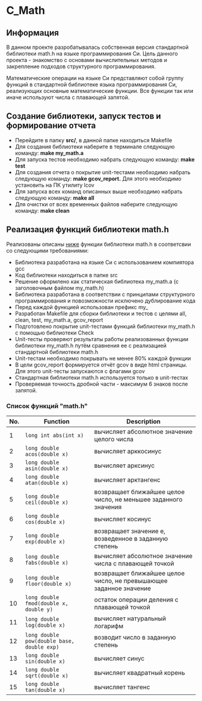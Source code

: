 # С_Math

## Информация

В данном проекте разробатывалась собственная версия стандартной библиотеки math.h на языке программирования Си. Цель данного проекта - знакомство с основами вычислительных методов и закрепление подходов структурного программирования.   

Математические операции на языке Си представляют собой группу функций в стандартной библиотеке языка программирования Си, реализующих основные математические функции. Все функции так или иначе используют числа с плавающей запятой.

## Создание библиотеки, запуск тестов и формирование отчета

- Перейдите в папку **src/**, в данной папке находиться Makefile
- Для создания библиотеки наберите в терминале следующую команду: **make my_math.a**
- Для запуска тестов необходимо набрать следующую команду: **make test**
- Для создания отчета о покрытие unit-тестами необходимо набрать следующую команду: **make gcov_report.** Для этого необходимо установить на ПК утилиту lcov
- Для запуска всех команд описанных выше необходимо набрать следующую команду: **make all**
- Для очистки от всех временных файлов наберите следующую команду: **make clean**

## Реализация функций библиотеки math.h

Реализованы описаны [ниже](#список-функций-mathh) функции библиотеки math.h в соответсвии со следующими требованиями:

- Библиотека разработана на языке Си с использованием компиятора gcc 
- Код библиотеки находиться в папке src
- Решение оформлено как статическая библиотека my_math.a (с заголовочным файлом my_math.h)
- Библиотека разработана в соответствии с принципами структурного программирования и повозможности исключено дублирование кода
- Перед каждой функцией использован префикс my_
- Разработан Makefile для сборки библиотеки и тестов с целями all, clean, test, my_math.a, gcov_report
- Подготовлено покрытие unit-тестами функций библиотеки my_math.h c помощью библиотеки Check
- Unit-тесты проверяют результаты работы реализованных функции библиотеки my_math.h путём сравнения ее с реализацией стандартной библиотеки math.h
- Unit-тестам необходимо покрывать не менее 80% каждой функции
- В цели gcov_report формируется отчёт gcov в виде html страницы. Для этого unit-тесты запускаются с флагами gcov  
- Стандартная библиотеки math.h используется только в unit-тестах
- Проверяемая точность дробной части - максимум 6 знаков после запятой.

### Список функций "math.h"

| No. | Function | Description |
| --- | -------- | ----------- |
| 1 | `long int abs(int x)` | вычисляет абсолютное значение целого числа |
| 2 | `long double acos(double x)` | вычисляет арккосинус |
| 3 | `long double asin(double x)` | вычисляет арксинус |
| 4 | `long double atan(double x)` | вычисляет арктангенс |
| 5 | `long double ceil(double x)` | возвращает ближайшее целое число, не меньшее заданного значения |
| 6 | `long double cos(double x)` | вычисляет косинус |
| 7 | `long double exp(double x)` | возвращает значение e, возведенное в заданную степень |
| 8 | `long double fabs(double x)` | вычисляет абсолютное значение числа с плавающей точкой |
| 9 | `long double floor(double x)` | возвращает ближайшее целое число, не превышающее заданное значение |
| 10 | `long double fmod(double x, double y)` | остаток операции деления с плавающей точкой |
| 11 | `long double log(double x)` | вычисляет натуральный логарифм |
| 12 | `long double pow(double base, double exp)` | возводит число в заданную степень |
| 13 | `long double sin(double x)` | вычисляет синус |
| 14 | `long double sqrt(double x)` | вычисляет квадратный корень |
| 15 | `long double tan(double x)` | вычисляет тангенс |  
